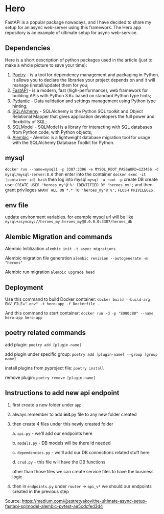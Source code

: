 # Hero
FastAPI is a popular package nowadays, and I have decided to share my setup for an async web-server using this
framework. The Hero app repository is an example of ultimate setup for async web-service.

## Dependencies
Here is a short description of python packages used in the article (just to make a whole picture to save your time):

1. [Poetry](https://python-poetry.org) - is a tool for dependency management and packaging in Python. It allows you to
   declare the libraries your project depends on and it will manage (install/update) them for you;
2. [FastAPI](https://fastapi.tiangolo.com) - is a modern, fast (high-performance), web framework for building APIs with
   Python 3.6+ based on standard Python type hints;
3. [Pydantic](https://pydantic-docs.helpmanual.io) - Data validation and settings management using Python type hinting;
4. [SQLAlchemy](https://www.sqlalchemy.org) - SQLAlchemy is the Python SQL toolkit and Object Relational Mapper that
   gives application developers the full power and flexibility of SQL;
5. [SQLModel](https://sqlmodel.tiangolo.com) - SQLModel is a library for interacting with SQL databases from Python
   code, with Python objects;
6. [Alembic](https://alembic.sqlalchemy.org/en/latest/) - Alembic is a lightweight database migration tool for usage
   with the SQLAlchemy Database Toolkit for Python.

## mysql 
`docker run --name=mysql1 -p 3307:3306 -e MYSQL_ROOT_PASSWORD=123456 -d mysql/mysql-server:8.0`
then enter into the container `docker exec -it [container-id] bash`
then log into mysql `mysql -u root -p`
create DB
create user `CREATE USER 'heroes_my'@'%' IDENTIFIED BY 'heroes_my';`
and then grant privileges 
`GRANT ALL ON *.* TO 'heroes_my'@'%';`
`FLUSH PRIVILEGES;`

## env file
update environment variables. for example mysql url will be like `mysql+asyncmy://heroes_my:heroes_my@0.0.0.0:3307/heroes_db`

## Alembic Migration and commands
Alembic Initilization 
`alembic init -t async migrations`

Alembic migration file generation `alembic revision --autogenerate -m "heroes"`

Alembic run migration `alembic upgrade head`

## Deployment
Use this command to build Docker container: `docker build --build-arg ENV_FILE=".env" -t hero-app -f Dockerfile .`

And this command to start container: `docker run -d -p "8080:80" --name hero-app hero-app`


## poetry related commands
add plugin: `poetry add [plugin-name]`

add plugin under specific group: `poetry add [plugin-name] --group [group name]`

install plugins from pyproject file: `poetry install`

remove plugin: `poetry remove [plugin-name]`

## Instructions to add new api endpoint
1. first create a new folder under `app`

2. always remember to add __init__.py file to any new folder created

3. then create 4 files under this newly created folder

   a. `api.py` - we'll add our endpoints here

   b. `models.py` - DB models will be there id needed

   c. `dependencies.py` - we'll add our DB connections related stuff here

   d. `crud.py` - this file will have the DB functions

   other than those files we can create service files to have the business logic

4. then in `endpoints.py` under `router` -> `api_v*` we should our endpoints created in the previous step


Source: https://medium.com/@estretyakov/the-ultimate-async-setup-fastapi-sqlmodel-alembic-pytest-ae5cdcfed3d4
